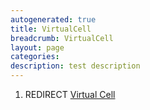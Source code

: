 ```yaml
---
autogenerated: true
title: VirtualCell
breadcrumb: VirtualCell
layout: page
categories: 
description: test description
---
```


1.  REDIRECT [Virtual Cell](Virtual_Cell)
